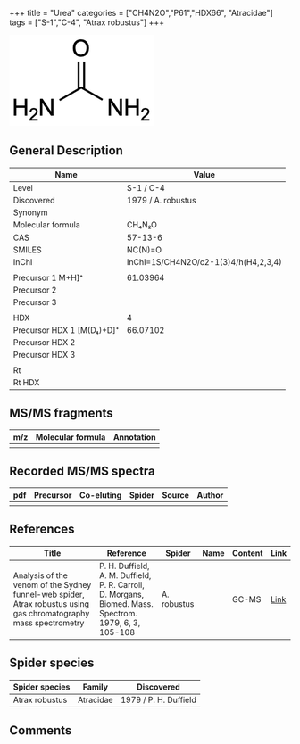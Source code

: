 +++
title = "Urea"
categories = ["CH4N2O","P61","HDX66",
"Atracidae"]
tags = ["S-1","C-4",
"Atrax robustus"]
+++

![](/img/Urea.png)

## General Description

| Name                      | Value              |
|---------------------------|--------------------|
| Level                     | S-1 / C-4                  |
| Discovered                | 1979 / A. robustus |
| Synonym                   |                    |
| Molecular formula         | CH₄N₂O             |
| CAS                       | 57-13-6            |
| SMILES | NC(N)=O  |
| InChI  | InChI=1S/CH4N2O/c2-1(3)4/h(H4,2,3,4)  |
|                           |                    |
| Precursor 1 M+H]⁺         | 61.03964           |
| Precursor 2               |                    |
| Precursor 3               |                    |
|                           |                    |
| HDX                       | 4                  |
| Precursor HDX 1 [M(D₄)+D]⁺ | 66.07102           |
| Precursor HDX 2           |                    |
| Precursor HDX 3           |                    |
|                           |                    |
| Rt                        |                    |
| Rt HDX                    |                    |

## MS/MS fragments

| m/z | Molecular formula | Annotation |
|-----|-------------------|------------|
|     |                   |            |

## Recorded MS/MS spectra

| pdf | Precursor | Co-eluting | Spider | Source | Author |
|-----|-----------|------------|--------|--------|--------|
|     |           |            |        |        |        |

## References

| Title  | Reference | Spider | Name | Content | Link |
|--------|-----------|--------|------|---------|------|
| Analysis of the venom of the Sydney funnel-web spider, Atrax robustus using gas chromatography mass spectrometry | P. H. Duffield, A. M. Duffield, P. R. Carroll, D. Morgans, Biomed. Mass. Spectrom. 1979, 6, 3, 105-108 | A. robustus |      | GC-MS   | [Link](https://doi.org/10.1002/bms.1200060305) |

## Spider species

| Spider species | Family    | Discovered            |
|----------------|-----------|-----------------------|
| Atrax robustus | Atracidae | 1979 / P. H. Duffield |

## Comments
